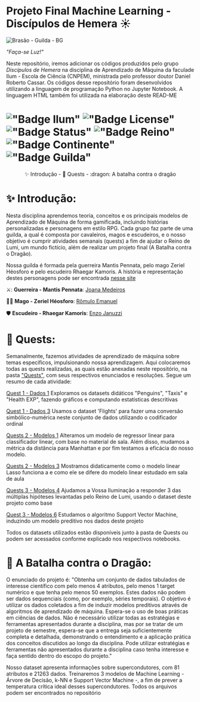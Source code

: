 #  Projeto Final Machine Learning - Discípulos de Hemera ☀️

![Brasão - Guilda - BG](https://github.com/user-attachments/assets/1607eb2b-f452-4ea1-af3b-0c96546e17fd)

*"Faça-se Luz!"*

Neste repositório, iremos adicionar os códigos produzidos pelo grupo *Discípulos de Hemera* na disciplina de Aprendizado de Máquina da faculade Ilum - Escola de Ciência (CNPEM), ministrada pelo professor doutor Daniel Roberto Cassar. Os códigos desse repositório foram desenvolvidos utilizando a linguagem de programação Python no Jupyter Notebook. A linguagem HTML também foi utilizada na elaboração deste READ-ME

# !["Badge Ilum"](https://img.shields.io/badge/Ilum%20-%20purple) !["Badge License"](https://img.shields.io/badge/License%20-%20MIT%20-%20green) !["Badge Status"](https://img.shields.io/badge/Status-Em_constru%C3%A7%C3%A3o-yellow) !["Badge Reino"](https://img.shields.io/badge/Reino-Lumi-red) !["Badge Continente"](https://img.shields.io/badge/Continente-Senepem-blue) !["Badge Guilda"](https://img.shields.io/badge/Guilda-Discípulos_de_Hemera-white)

<p align="center">
  ✨ Introdução -
  🧭 Quests -
  :dragon: A batalha contra o dragão
</p>

# ✨ Introdução:
Nesta disciplina aprendemos teoria, conceitos e os principais modelos de Aprendizado de Máquina de forma gamificada, incluindo histórias personalizadas e personagens em estilo RPG. Cada grupo faz parte de uma guilda, a qual é composta por cavaleiros, magos e escudeiros, e o nosso objetivo é cumprir atividades semanais (quests) a fim de ajudar o Reino de Lumi, um mundo fictício, além de realizar um projeto final (A Batalha contra o Dragão).

Nossa guilda é formada pela guerreira Mantis Pennata, pelo mago Zeriel Héosforo e pelo escudeiro Rhaegar Kamoris. A história e representação destes personagens pode ser encontrada <a href="https://discipulosdehemera.vercel.app/"> nesse site</a>

⚔️: **Guerreira - Mantis Pennata**: [Joana Medeiros](https://github.com/JojoMolinetes)

:mage_man: **Mago - Zeriel Héosforo**: [Rômulo Emanuel](https://github.com/Romulo177)

:shield: **Escudeiro - Rhaegar Kamoris**: [Enzo Januzzi](https://github.com/EnzoJanuzzi)

# 🧭 Quests:
Semanalmente, fazemos atividades de aprendizado de máquina sobre temas específicos, impulsionando nossa aprendizagem. Aqui colocaremos todas as quests realizadas, as quais estão anexadas neste repositório, na pasta <a href="Quests"> "Quests"</a>, com seus respectivos enunciados e resoluções. Segue um resumo de cada atividade:

[Quest 1 - Dados 1](Quests/Quest%201%20-%20Dados%201.ipynb) Exploramos os datasets didáticos "Penguins", "Taxis" e "Health EXP", fazendo gráficos e computando estatísticas descritivas

[Quest 1 - Dados 3](Quests/Quest%201%20-%20Dados%203.ipynb) Usamos o dataset 'Flights' para fazer uma conversão simbólico-numérica neste conjunto de dados utilizando o codificador ordinal

[Quests 2 - Modelos 1](Quests/Quests%202%20-%20Modelos%201.ipynb) Alteramos um modelo de regressor linear para classificador linear, com base no material de sala. Além disso, mudamos a métrica da distância para Manhattan e por fim testamos a eficácia do nosso modelo.

[Quests 2 - Modelos 3](Quests/Quests%202%20-%20Modelos%203.ipynb) Mostramos didaticamente como o modelo linear Lasso funciona a e como ele se difere do modelo linear estudado em sala de aula 

[Quests 3 - Modelos 4](Quests/Quest%203%20-%20Modelos%204.ipynb) Ajudamos a Vossa Iluminação a responder 3 das múltiplas hipóteses levantadas pelo Reino de Lumi, usando o dataset deste projeto como base

[Quest 3 - Modelos 6](Quests/Quest%203%20-%20Modelos%206.ipynb) Estudamos o algoritmo Support Vector Machine, induzindo um modelo preditivo nos dados deste projeto

Todos os datasets utilizados estão disponíveis junto à pasta de Quests ou podem ser acessados conforme explicado nos respectivos notebooks.

# 🐉 A Batalha contra o Dragão:
O enunciado do projeto é: "Obtenha um conjunto de dados tabulados de interesse científico com pelo menos 4 atributos, pelo menos 1 target numérico e que tenha pelo menos 50
exemplos. Estes dados não podem ser dados sequenciais (como, por exemplo, séries temporais). O objetivo é utilizar os dados coletados a fim de induzir modelos preditivos através de algoritmos de aprendizado de máquina. Espera-se o uso de boas práticas em ciências de dados. Não é necessário utilizar todas as estratégias e ferramentas apresentados durante a disciplina, mas por se tratar de um projeto de semestre, espera-se que a entrega seja suficientemente completa e detalhada, demonstrando o entendimento e a aplicação prática dos conceitos discutidos ao longo da disciplina. Pode utilizar estratégias e ferramentas não apresentados durante a disciplina caso tenha interesse e faça sentido dentro do escopo do projeto."

Nosso dataset apresenta informações sobre supercondutores, com 81 atributos e 21263 dados. Treinaremos 3 modelos de Machine Learning - Árvore de Decisão, k-NN e Support Vector Machine -, a fim de prever a temperatura crítica ideal desses supercondutores. Todos os arquivos podem ser encontrados no repositório

